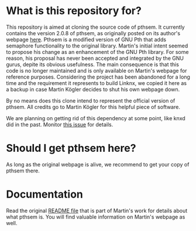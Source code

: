 # What is this repository for?

This repository is aimed at cloning the source code of pthsem. It currently contains the version 2.0.8 of pthsem, as originally posted on its author's webpage [here](https://www.auto.tuwien.ac.at/~mkoegler/index.php/pth).
Pthsem is a modified version of GNU Pth that adds semaphore functionality to the original library. Martin's initial intent seemed to propose his change as an enhancement of the GNU Pth library. For some reason, his proposal has never been accepted and integrated by the GNU gurus, depite its obvious usefulness. The main consequence is that this code is no longer maintained and is only available on Martin's webpage for reference purposes.
Considering the project has been abandoned for a long time and the requirement it represents to build Linknx, we copied it here as a backup in case Martin Kögler decides to shut his own webpage down.

By no means does this clone intend to represent the official version of pthsem. All credits go to Martin Kögler for this helpful piece of software. 

We are planning on getting rid of this dependency at some point, like knxd did in the past. Monitor [this issue](https://github.com/linknx/linknx/issues/28) for details.

# Should I get pthsem here?

As long as the original webpage is alive, we recommend to get your copy of pthsem there.

# Documentation

Read the original [README file](/README) that is part of Martin's work for details about what pthsem is. You will find valuable information on Martin's webpage as well.

